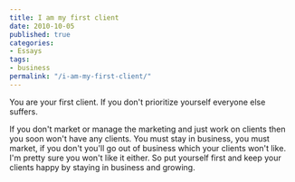 ```yaml
---
title: I am my first client
date: 2010-10-05
published: true
categories:
- Essays
tags:
- business
permalink: "/i-am-my-first-client/"
---
```

You are your first client. If you don't prioritize yourself everyone else suffers.

If you don't market or manage the marketing and just work on clients then you soon won't have any clients. You must stay in business, you must market, if you don't you'll go out of business which your clients won't like. I'm pretty sure you won't like it either. So put yourself first and keep your clients happy by staying in business and growing.